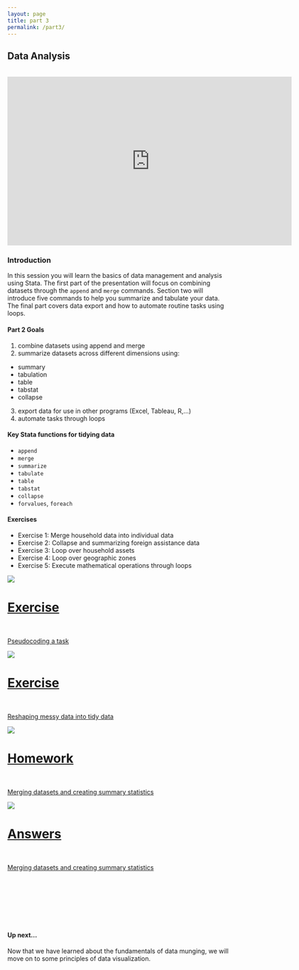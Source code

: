 ```yaml
---
layout: page
title: part 3
permalink: /part3/
---
```


## Data Analysis 
<br>
<iframe src="https://docs.google.com/presentation/d/1RCwkEHlSPrWeXoLwbRWp21Zq9oONYHx8EibAdiYFZgQ/embed?start=false&loop=false&delayms=3000" frameborder="0" width="640" height="380" allowfullscreen="true" mozallowfullscreen="true" webkitallowfullscreen="true"></iframe>
<br>

### Introduction  
In this session you will learn the basics of data management and analysis using Stata. The first part of the presentation will focus on combining datasets through the `append` and `merge` commands. Section two will introduce five commands to help you summarize and tabulate your data. The final part covers data export and how to automate routine tasks using loops.


####  Part 2 Goals  
1. combine datasets using append and merge
2. summarize datasets across different dimensions using:  
- summary
- tabulation
- table
- tabstat
- collapse
3. export data for use in other programs (Excel, Tableau, R,...)
4. automate tasks through loops


####  Key Stata functions for tidying data
- `append`
- `merge`
- `summarize`
- `tabulate`
- `table`
- `tabstat`
- `collapse`
- `forvalues`, `foreach`



#### Exercises
- Exercise 1: Merge household data into individual data 
- Exercise 2: Collapse and summarizing foreign assistance data
- Exercise 3: Loop over household assets
- Exercise 4: Loop over geographic zones
- Exercise 5: Execute mathematical operations through loops  

<div class="icon">
 <div class="thumbnailicon">
        <a href = "https://github.com/GeoCenter/StataTraining/blob/master/Day2/DoFiles/Homework.do" target="_blank">
        <img class="thumbnailicon" src="/StataTraining/img/part1.png"/> 
        <span>
            <h1>Exercise</h1>
            <br/>
            <p>Pseudocoding a task</p>
        </span>
        </a>
      </div>
    </div>


<div class="icon">
 <div class="thumbnailicon">
        <a href = "https://github.com/GeoCenter/StataTraining/blob/master/Day2/DoFiles/Homework.do" target="_blank">
        <img class="thumbnailicon" src="/StataTraining/img/part1.png"/> 
        <span>
            <h1>Exercise</h1>
            <br/>
            <p>Reshaping messy data into tidy data</p>
        </span>
        </a>
      </div>
    </div>



<div class="icon">
 <div class="thumbnailicon">
        <a href = "https://github.com/GeoCenter/StataTraining/blob/master/Day3/Homework/HomeworkAssignment.md" target="_blank">
        <img class="thumbnailicon" src="/StataTraining/img/part1.png"/> 
        <span>
            <h1>Homework</h1>
            <br/>
            <p>Merging datasets and creating summary statistics</p>
        </span>
        </a>
      </div>
    </div>

<div class="icon">
 <div class="thumbnailicon">
        <a href = "https://github.com/GeoCenter/StataTraining/blob/master/Day3/Homework/Day3HomeworkSolutions.do" target="_blank">
        <img class="thumbnailicon" src="/StataTraining/img/part1.png"/> 
        <span>
            <h1>Answers</h1>
            <br/>
            <p>Merging datasets and creating summary statistics</p>
        </span>
        </a>
      </div>
    </div>   

<br>
<br>
<br>
<br>
<br>
<br>


#### Up next...  
Now that we have learned about the fundamentals of data munging, we will move on to some principles of data visualization.
